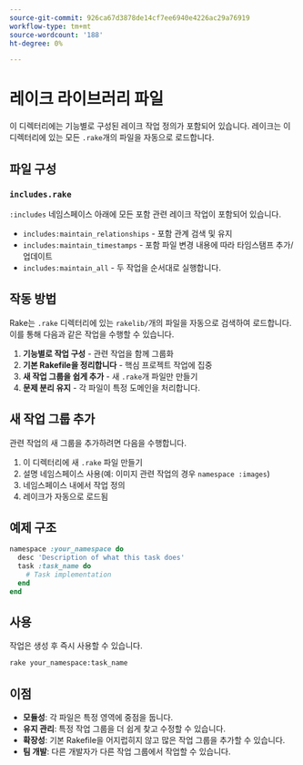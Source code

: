 ```yaml
---
source-git-commit: 926ca67d3878de14cf7ee6940e4226ac29a76919
workflow-type: tm+mt
source-wordcount: '188'
ht-degree: 0%

---
```

# 레이크 라이브러리 파일

이 디렉터리에는 기능별로 구성된 레이크 작업 정의가 포함되어 있습니다. 레이크는 이 디렉터리에 있는 모든 `.rake`개의 파일을 자동으로 로드합니다.

## 파일 구성

### `includes.rake`

`:includes` 네임스페이스 아래에 모든 포함 관련 레이크 작업이 포함되어 있습니다.

- `includes:maintain_relationships` - 포함 관계 검색 및 유지
- `includes:maintain_timestamps` - 포함 파일 변경 내용에 따라 타임스탬프 추가/업데이트
- `includes:maintain_all` - 두 작업을 순서대로 실행합니다.

## 작동 방법

Rake는 `.rake` 디렉터리에 있는 `rakelib/`개의 파일을 자동으로 검색하여 로드합니다. 이를 통해 다음과 같은 작업을 수행할 수 있습니다.

1. **기능별로 작업 구성** - 관련 작업을 함께 그룹화
2. **기본 Rakefile을 정리합니다** - 핵심 프로젝트 작업에 집중
3. **새 작업 그룹을 쉽게 추가** - 새 `.rake`개 파일만 만들기
4. **문제 분리 유지** - 각 파일이 특정 도메인을 처리합니다.

## 새 작업 그룹 추가

관련 작업의 새 그룹을 추가하려면 다음을 수행합니다.

1. 이 디렉터리에 새 `.rake` 파일 만들기
2. 설명 네임스페이스 사용(예: 이미지 관련 작업의 경우 `namespace :images`)
3. 네임스페이스 내에서 작업 정의
4. 레이크가 자동으로 로드됨

## 예제 구조

```ruby
namespace :your_namespace do
  desc 'Description of what this task does'
  task :task_name do
    # Task implementation
  end
end
```

## 사용

작업은 생성 후 즉시 사용할 수 있습니다.

```bash
rake your_namespace:task_name
```

## 이점

- **모듈성**: 각 파일은 특정 영역에 중점을 둡니다.
- **유지 관리**: 특정 작업 그룹을 더 쉽게 찾고 수정할 수 있습니다.
- **확장성**: 기본 Rakefile을 어지럽히지 않고 많은 작업 그룹을 추가할 수 있습니다.
- **팀 개발**: 다른 개발자가 다른 작업 그룹에서 작업할 수 있습니다.
